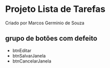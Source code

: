 # Projeto Lista de Tarefas

Criado por Marcos Germinio de Souza
## grupo de botões com defeito 
- btnEditar
- btnSalvarJanela
- btnCancelarJanela